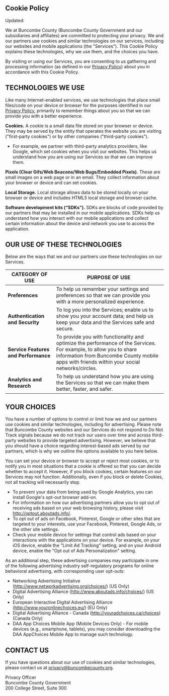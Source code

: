 ## Cookie Policy

Updated: 

We at Buncombe County (Buncombe County Government and our subsidiaries and
affiliates) are committed to protecting your privacy. We and our partners use
cookies and similar technologies on our services, including our websites and
mobile applications (the "Services"). This Cookie Policy explains these
technologies, why we use them, and the choices you have.  

By visiting or using our Services, you are consenting to us gathering and
processing information (as defined in our [Privacy Policy](http://buncombecounty.org/privacy))
about you in accordance with this Cookie Policy.

## TECHNOLOGIES WE USE

Like many Internet-enabled services, we use technologies that place small
files/code on your device or browser for the purposes identified in our
[Privacy Policy](http://buncombecounty.org/privacy), primarily to remember things about you
so that we can provide you with a better experience.  

**Cookies.**  A cookie is a small data file stored on your browser or device.
They may be served by the entity that operates the website you are visiting
("first-party cookies") or by other companies ("third-party cookies").

* For example, we partner with third-party analytics providers, like Google,
  which set cookies when you visit our websites. This helps us understand how
  you are using our Services so that we can improve them.

**Pixels (Clear Gifs/Web Beacons/Web Bugs/Embedded Pixels).** These are small
images on a web page or in an email. They collect information about your browser
or device and can set cookies.

**Local Storage.** Local storage allows data to be stored locally on your
browser or device and includes HTML5 local storage and browser cache.

**Software development kits (“SDKs”).** SDKs are blocks of code provided by our
partners that may be installed in our mobile applications. SDKs help us
understand how you interact with our mobile applications and collect certain
information about the device and network you use to access the application.

## OUR USE OF THESE TECHNOLOGIES

Below are the ways that we and our partners use these technologies on our
Services.

CATEGORY OF USE                      | PURPOSE OF USE
---                                  | ---
**Preferences**                      | To help us remember your settings and preferences so that we can provide you with a more personalized experience.
**Authentication and Security**      | To log you into the Services; enable us to show you your account data; and help us keep your data and the Services safe and secure.
**Service Features and Performance** | To provide you with functionality and optimize the performance of the Services. For example, to allow you to share information from Buncombe County mobile apps with friends within your social networks/circles.
**Analytics and Research**           | To help us understand how you are using the Services so that we can make them better, faster, and safer.

## YOUR CHOICES

You have a number of options to control or limit how we and our partners use
cookies and similar technologies, including for advertising. Please note that
Buncombe County websites and our Services do not respond to Do Not Track
signals because we do not track our users over time and across third-party
websites to provide targeted advertising. However, we believe that you should
have a choice regarding interest-based ads served by our partners, which is why
we outline the options available to you here below.

You can set your device or browser to accept or reject most cookies, or to
notify you in most situations that a cookie is offered so that you can decide
whether to accept it. However, if you block cookies, certain features on our
Services may not function. Additionally, even if you block or delete Cookies,
not all tracking will necessarily stop.

* To prevent your data from being used by Google Analytics, you can install
  Google's opt-out browser add-on.
* For information on how our advertising partners allow you to opt out of
  receiving ads based on your web browsing history, please visit
  <http://optout.aboutads.info/>.
* To opt out of ads on Facebook, Pinterest, Google or other sites that are
  targeted to your interests, use your Facebook, Pinterest, Google Ads, or the
  other site settings.
* Check your mobile device for settings that control ads based on your
  interactions with the applications on your device. For example, on your iOS
  device, enable the "Limit Ad Tracking" setting, and on your Android device,
  enable the "Opt out of Ads Personalization" setting.

As an additional step, these advertising companies may participate in one of the
following advertising industry self-regulatory programs for online behavioral
advertising, with corresponding user opt-outs:

* Networking Advertising Initiative (<http://www.networkadvertising.org/choices/>)
  (US Only)
* Digital Advertising Alliance (<http://www.aboutads.info/choices/>) (US Only)
* European Interactive Digital Advertising Alliance
  (<http://www.youronlinechoices.eu/>) (EU Only)
* Digital Advertising Alliance - Canada (<http://youradchoices.ca/choices>)
  (Canada Only)
* DAA App Choices Mobile App (Mobile Devices Only) - For mobile devices (e.g.,
  smartphone, tablets), you may consider downloading the DAA AppChoices Mobile
  App to manage such technology.

## CONTACT US

If you have questions about our use of cookies and similar technologies, please
contact us at privacy@buncombecounty.org.

Privacy Officer  
Buncombe County Government  
200 College Street, Suite 300
